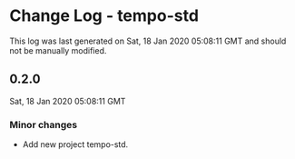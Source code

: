 # Change Log - tempo-std

This log was last generated on Sat, 18 Jan 2020 05:08:11 GMT and should not be manually modified.

## 0.2.0
Sat, 18 Jan 2020 05:08:11 GMT

### Minor changes

- Add new project tempo-std.


